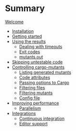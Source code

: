 # Summary

[Welcome](welcome.md)

- [Installation](installation.md)
- [Getting started](getting-started.md)
- [Using the results](using-results.md)
  - [Dealing with timeouts](timeouts.md)
  - [Exit codes](exit-codes.md)
  - [mutants.out](mutants-out.md)
- [Skipping untestable code](skip.md)
- [Controlling cargo-mutants]()
  - [Listing generated mutants](list.md)
  - [Code attributes]()
  - [Passing options to Cargo](cargo-args.md)
  - [Filtering files]()
  - [Filtering mutants]()
  - [Config file](config.md)
- [Improving performance](performance.md)
  - [Parallelism](parallelism.md)
- [Integrations]()
  - [Continuous integration](ci.md)
  - [Editor support]()
